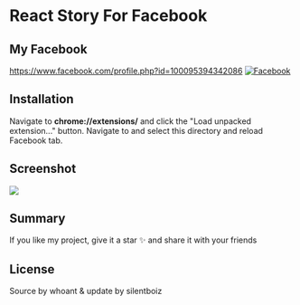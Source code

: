 # React Story For Facebook

## My Facebook

https://www.facebook.com/profile.php?id=100095394342086
[![Facebook](https://img.shields.io/badge/Facebook-%231877F2.svg?logo=Facebook&logoColor=white)](https://www.facebook.com/profile.php?id=100095394342086&mibextid=ZbWKwL)


## Installation

Navigate to **chrome://extensions/** and click the "Load unpacked extension..." button. Navigate to and select this
directory and reload Facebook tab.

## Screenshot

![](https://i.imgur.com/5QIHXp0.png)

## Summary

If you like my project, give it a star ✨ and share it with your friends

## License
Source by whoant & update by silentboiz
